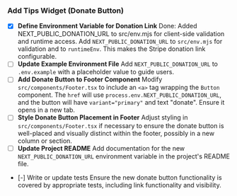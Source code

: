 ### Add Tips Widget (Donate Button)

- [x] **Define Environment Variable for Donation Link**
      Done: Added NEXT_PUBLIC_DONATION_URL to src/env.mjs for client-side validation and runtime access.
      Add `NEXT_PUBLIC_DONATION_URL` to `src/env.mjs` for validation and to `runtimeEnv`. This makes the Stripe donation link configurable.
- [ ] **Update Example Environment File**
      Add `NEXT_PUBLIC_DONATION_URL` to `.env.example` with a placeholder value to guide users.
- [ ] **Add Donate Button to Footer Component**
      Modify `src/components/Footer.tsx` to include an `<a>` tag wrapping the `Button` component. The `href` will use `process.env.NEXT_PUBLIC_DONATION_URL`, and the button will have `variant="primary"` and text "donate". Ensure it opens in a new tab.
- [ ] **Style Donate Button Placement in Footer**
      Adjust styling in `src/components/Footer.tsx` if necessary to ensure the donate button is well-placed and visually distinct within the footer, possibly in a new column or section.
- [ ] **Update Project README**
      Add documentation for the new `NEXT_PUBLIC_DONATION_URL` environment variable in the project's README file.
- [-] Write or update tests
      Ensure the new donate button functionality is covered by appropriate tests, including link functionality and visibility.
